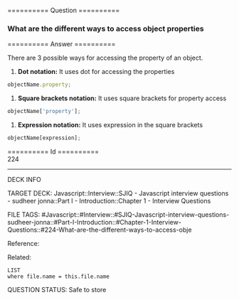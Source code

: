 ========== Question ==========  

### What are the different ways to access object properties  

========== Answer ==========  

There are 3 possible ways for accessing the property of an object.

1. **Dot notation:** It uses dot for accessing the properties

```javascript
objectName.property;
```

1. **Square brackets notation:** It uses square brackets for property access

```javascript
objectName['property'];
```

1. **Expression notation:** It uses expression in the square brackets

```javascript
objectName[expression];
```

========== Id ==========  
224

---

DECK INFO

TARGET DECK: Javascript::Interview::SJIQ - Javascript interview questions - sudheer jonna::Part I - Introduction::Chapter 1 - Interview Questions

FILE TAGS: #Javascript::#Interview::#SJIQ-Javascript-interview-questions-sudheer-jonna::#Part-I-Introduction::#Chapter-1-Interview-Questions::#224-What-are-the-different-ways-to-access-obje

Reference:

Related:

```dataview
LIST
where file.name = this.file.name
```

QUESTION STATUS: Safe to store
